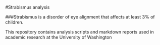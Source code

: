 #Strabismus analysis

###Strabismus is a disorder of eye alignment that affects at least 3% of children. 

This repository contains analysis scripts and markdown reports used in academic research at the University of Washington